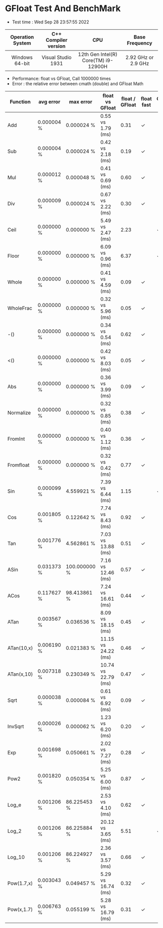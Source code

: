 # GFloat Test And BenchMark
 * Test time : Wed Sep 28 23:57:55 2022

|Operation System| C++ Compiler version |CPU  | Base Frequency  |
|:--:|:--:|:--:|:--:|
|Windows 64-bit|Visual Studio 1931|12th Gen Intel(R) Core(TM) i9-12900H|2.92 GHz or  2.9 GHz |
 * Performance: float vs GFloat,  Call 1000000 times
 * Error : the relative error between cmath (double) and GFloat Math 

|Function| avg error|max error| float vs GFloat | float / GFloat | float fast| GFloat fast|
|--|--|--|--|--|--|--|
|Add       |  0.000004 %|      0.000024 %| 0.55 vs  1.79  (ms)|0.31|$\checkmark$||
|Sub       |  0.000004 %|      0.000024 %| 0.42 vs  2.18  (ms)|0.19|$\checkmark$||
|Mul       |  0.000012 %|      0.000048 %| 0.41 vs  0.69  (ms)|0.60|$\checkmark$||
|Div       |  0.000009 %|      0.000024 %| 0.67 vs  2.22  (ms)|0.30|$\checkmark$||
|Ceil      |  0.000000 %|      0.000000 %| 5.49 vs  2.47  (ms)|2.23||$\checkmark$|
|Floor     |  0.000000 %|      0.000000 %| 6.09 vs  0.96  (ms)|6.37||$\checkmark$|
|Whole     |  0.000000 %|      0.000000 %| 0.41 vs  4.59  (ms)|0.09|$\checkmark$||
|WholeFrac |  0.000000 %|      0.000000 %| 0.32 vs  5.96  (ms)|0.05|$\checkmark$||
|-()       |  0.000000 %|      0.000000 %| 0.34 vs  0.54  (ms)|0.62|$\checkmark$||
|<()       |  0.000000 %|      0.000000 %| 0.42 vs  8.03  (ms)|0.05|$\checkmark$||
|Abs       |  0.000000 %|      0.000000 %| 0.36 vs  3.99  (ms)|0.09|$\checkmark$||
|Normalize |  0.000000 %|      0.000000 %| 0.32 vs  0.85  (ms)|0.38|$\checkmark$||
|FromInt   |  0.000000 %|      0.000000 %| 0.40 vs  1.12  (ms)|0.36|$\checkmark$||
|Fromfloat |  0.000000 %|      0.000000 %| 0.32 vs  0.42  (ms)|0.77|$\checkmark$||
|Sin       |  0.000099 %|      4.559921 %| 7.39 vs  6.44  (ms)|1.15||$\checkmark$|
|Cos       |  0.001805 %|      0.122642 %| 7.74 vs  8.43  (ms)|0.92|$\checkmark$||
|Tan       |  0.001776 %|      4.562861 %| 7.03 vs 13.88  (ms)|0.51|$\checkmark$||
|ASin      |  0.031373 %|    100.000000 %| 7.16 vs 12.46  (ms)|0.57|$\checkmark$||
|ACos      |  0.117627 %|     98.413861 %| 7.24 vs 16.61  (ms)|0.44|$\checkmark$||
|ATan      |  0.003567 %|      0.036536 %| 8.09 vs 18.15  (ms)|0.45|$\checkmark$||
|ATan(10,x)|  0.006190 %|      0.021383 %|11.15 vs 24.22  (ms)|0.46|$\checkmark$||
|ATan(x,10)|  0.007318 %|      0.230349 %|10.74 vs 22.79  (ms)|0.47|$\checkmark$||
|Sqrt      |  0.000038 %|      0.000084 %| 0.61 vs  6.92  (ms)|0.09|$\checkmark$||
|InvSqrt   |  0.000026 %|      0.000062 %| 1.23 vs  6.20  (ms)|0.20|$\checkmark$||
|Exp       |  0.001698 %|      0.050661 %| 2.02 vs  7.27  (ms)|0.28|$\checkmark$||
|Pow2      |  0.001820 %|      0.050354 %| 5.25 vs  6.00  (ms)|0.87|$\checkmark$||
|Log_e     |  0.001206 %|     86.225453 %| 2.53 vs  4.10  (ms)|0.62|$\checkmark$||
|Log_2     |  0.001206 %|     86.225884 %|20.12 vs  3.65  (ms)|5.51||$\checkmark$|
|Log_10    |  0.001206 %|     86.224927 %| 2.36 vs  3.57  (ms)|0.66|$\checkmark$||
|Pow(1.7,x)|  0.003043 %|      0.049457 %| 5.29 vs 16.74  (ms)|0.32|$\checkmark$||
|Pow(x,1.7)|  0.006763 %|      0.055199 %| 5.28 vs 16.79  (ms)|0.31|$\checkmark$||

